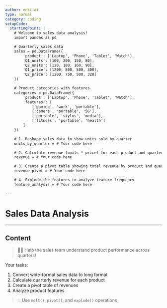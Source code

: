 ```yaml
---
author: enki-ai
type: normal
category: coding
setupCode:
  startingPoint: |
    # Welcome to sales data analysis!
    import pandas as pd

    # Quarterly sales data
    sales = pd.DataFrame({
        'product': ['Laptop', 'Phone', 'Tablet', 'Watch'],
        'Q1_units': [100, 200, 150, 80],
        'Q2_units': [120, 180, 160, 90],
        'Q1_price': [1200, 800, 500, 300],
        'Q2_price': [1200, 750, 500, 320]
    })

    # Product categories with features
    categories = pd.DataFrame({
        'product': ['Laptop', 'Phone', 'Tablet', 'Watch'],
        'features': [
            ['gaming', 'work', 'portable'],
            ['camera', 'portable', '5G'],
            ['portable', 'stylus', 'media'],
            ['fitness', 'portable', 'health']
        ]
    })

    # 1. Reshape sales data to show units sold by quarter
    units_by_quarter = # Your code here

    # 2. Calculate revenue (units * price) for each product and quarter
    revenue = # Your code here

    # 3. Create a pivot table showing total revenue by product and quarter
    revenue_pivot = # Your code here

    # 4. Explode the features to analyze feature frequency
    feature_analysis = # Your code here

---
```


# Sales Data Analysis

---
## Content

> 👩‍💻 Help the sales team understand product performance across quarters!

Your tasks:
1. Convert wide-format sales data to long format
2. Calculate quarterly revenue for each product
3. Create a pivot table of revenues
4. Analyze product features

> 💡 Use `melt()`, `pivot()`, and `explode()` operations 